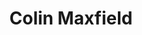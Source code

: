 ---
layout: page
title: Colin Maxfield
email: colinmaxfield@utexas.edu
description: |
    M.S. in Electrical & Computer Engineering, The University of Texas at Austin, 2018
    <br>
    B.S. in Computer Engineering, Brigham Young University, 2016
    <br>
    <br>
    <br>
    Colin is currently working on distributing and controlling access to contextually relevant data in the IoT by allowing the data itself to determine when, where, and to whom it is available.
img: assets/img/members/colin_traverse.jpg
importance: 9
category: Alumni
---
